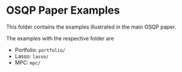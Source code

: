 # OSQP Paper Examples

This folder contains the examples illustrated in the main OSQP paper.

The examples with the respective folder are

- Portfolio: `portfolio/`
- Lasso: `lasso/`
- MPC: `mpc/`
